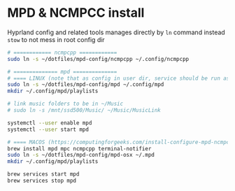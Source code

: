 # MPD & NCMPCC install

Hyprland config and related tools manages directly by `ln` command
instead `stow` to not mess in root config dir

```bash
# ============ ncmpcpp ============
sudo ln -s ~/dotfiles/mpd-config/ncmpcpp ~/.config/ncmpcpp

# ============== mpd ==============
# ==== LINUX (note that as config in user dir, service should be run as service user (--user))
sudo ln -s ~/dotfiles/mpd-config/mpd ~/.config/mpd
mkdir ~/.config/mpd/playlists

# link music folders to be in ~/Music
# sudo ln -s /mnt/ssd500/Music/ ~/Music/MusicLink

systemctl --user enable mpd
systemctl --user start mpd

# ==== MACOS (https://computingforgeeks.com/install-configure-mpd-ncmpcpp-macos/)
brew install mpd mpc ncmpcpp terminal-notifier
sudo ln -s ~/dotfiles/mpd-config/mpd-osx ~/.mpd
mkdir ~/.config/mpd/playlists

brew services start mpd
brew services stop mpd

```